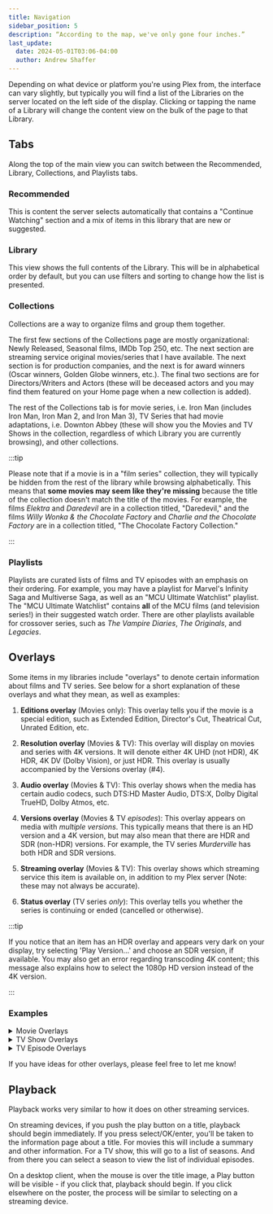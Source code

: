 ```yaml
---
title: Navigation
sidebar_position: 5
description: “According to the map, we've only gone four inches.”
last_update:
  date: 2024-05-01T03:06-04:00
  author: Andrew Shaffer
---
```


Depending on what device or platform you're using Plex from, the interface can vary slightly, but typically you will find a list of the Libraries on the server located on the left side of the display. Clicking or tapping the name of a Library will change the content view on the bulk of the page to that Library.

## Tabs

Along the top of the main view you can switch between the Recommended, Library, Collections, and Playlists tabs.

### Recommended

This is content the server selects automatically that contains a "Continue Watching" section and a mix of items in this library that are new or suggested.

### Library

This view shows the full contents of the Library. This will be in alphabetical order by default, but you can use filters and sorting to change how the list is presented.

### Collections

Collections are a way to organize films and group them together.

The first few sections of the Collections page are mostly organizational: Newly Released, Seasonal films, IMDb Top 250, etc. The next section are streaming service original movies/series that I have available. The next section is for production companies, and the next is for award winners (Oscar winners, Golden Globe winners, etc.). The final two sections are for Directors/Writers and Actors (these will be deceased actors and you may find them featured on your Home page when a new collection is added).

The rest of the Collections tab is for movie series, i.e. Iron Man (includes Iron Man, Iron Man 2, and Iron Man 3), TV Series that had movie adaptations, i.e. Downton Abbey (these will show you the Movies and TV Shows in the collection, regardless of which Library you are currently browsing), and other collections.

:::tip

Please note that if a movie is in a "film series" collection, they will typically be hidden from the rest of the library while browsing alphabetically. This means that **some movies may seem like they're missing** because the title of the collection doesn't match the title of the movies. For example, the films *Elektra* and *Daredevil* are in a collection titled, "Daredevil," and the films *Willy Wonka & the Chocolate Factory* and *Charlie and the Chocolate Factory* are in a collection titled, "The Chocolate Factory Collection."

:::

### Playlists

Playlists are curated lists of films and TV episodes with an emphasis on their ordering. For example, you may have a playlist for Marvel's Infinity Saga and Multiverse Saga, as well as an "MCU Ultimate Watchlist" playlist. The "MCU Ultimate Watchlist" contains **all** of the MCU films (and television series!) in their suggested watch order. There are other playlists available for crossover series, such as *The Vampire Diaries*, *The Originals*, and *Legacies*.

## Overlays

Some items in my libraries include "overlays" to denote certain information about films and TV series. See below for a short explanation of these overlays and what they mean, as well as examples:

1. **Editions overlay** (Movies only): This overlay tells you if the movie is a special edition, such as Extended Edition, Director's Cut, Theatrical Cut, Unrated Edition, etc.

2. **Resolution overlay** (Movies & TV): This overlay will display on movies and series with 4K versions. It will denote either 4K UHD (not HDR), 4K HDR, 4K DV (Dolby Vision), or just HDR. This overlay is usually accompanied by the Versions overlay (#4).

3. **Audio overlay** (Movies & TV): This overlay shows when the media has certain audio codecs, such DTS:HD Master Audio, DTS:X, Dolby Digital TrueHD, Dolby Atmos, etc.

4. **Versions overlay** (Movies & TV *episodes*): This overlay appears on media with *multiple versions*. This typically means that there is an HD version and a 4K version, but may also mean that there are HDR and SDR (non-HDR) versions. For example, the TV series *Murderville* has both HDR and SDR versions.

5. **Streaming overlay** (Movies & TV): This overlay shows which streaming service this item is available on, in addition to my Plex server (Note: these may not always be accurate).

6. **Status overlay** (TV series *only*): This overlay tells you whether the series is continuing or ended (cancelled or otherwise).

:::tip

If you notice that an item has an HDR overlay and appears very dark on your display, try selecting 'Play Version...' and choose an SDR version, if available. You may also get an error regarding transcoding 4K content; this message also explains how to select the 1080p HD version instead of the 4K version.

:::

### Examples

<details>
  <summary>Movie Overlays</summary>
  <div>
    <details>
      <summary>
        Example 1
      </summary>
      <div>![Movie Overlays 1](./img/overlays-1.png#center)</div>
    </details>
    <details>
      <summary>
        Example 2
      </summary>
      <div>![Movie Overlays 2](./img/overlays-2.png#center)</div>
    </details>
  </div>
</details>
<details>
  <summary>TV Show Overlays</summary>
  <div>
    ![TV Overlays](./img/overlays-3.png#center)
  </div>
</details>
<details>
  <summary>TV Episode Overlays</summary>
  <div>
    ![Episode Overlays](./img/overlays-4.png#center)
  </div>
</details>

If you have ideas for other overlays, please feel free to let me know!

## Playback

Playback works very similar to how it does on other streaming services.

On streaming devices, if you push the play button on a title, playback should begin immediately. If you press select/OK/enter, you'll be taken to the information page about a title. For movies this will include a summary and other information. For a TV show, this will go to a list of seasons. And from there you can select a season to view the list of individual episodes.

On a desktop client, when the mouse is over the title image, a Play button will be visible - if you click that, playback should begin. If you click elsewhere on the poster, the process will be similar to selecting on a streaming device.
